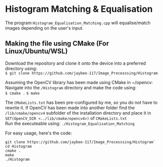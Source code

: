 # Histogram Matching & Equalisation
The program `Histogram_Equalisation_Matching.cpp` will equalise/match images depending on the user's input.

## Making the file using CMake (For Linux/Ubuntu/WSL)
Download the repository and clone it onto the device into a preferred directory using:<br>
`$ git clone https://github.com/jaybee-117/Image_Processsing/Histogram`

Assuming the OpenCV library has been made using CMake in ~/opencv:
Navigate into the `/Histogram` directory and make the code using:<br>
`
$ cmake .
`
`
$ make
`

The `CMakeLists.txt` has been pre-configured by me, so you do not have to rewrite it.
If OpenCV has been made into another folder find the `/lib/cmake/opencv4` subfolder of the installation directory and place it in `SET(OpenCV_DIR <../lib/cmake/opencv4>)` of `CMakeLists.txt`<br>
Run the executeable using:
`./Histogram_Equalisation_Matching`

For easy usage, here's the code:
```
git clone https://github.com/jaybee-117/Image_Processsing/Histogram`
cd Histogram
cmake .
make
./Histogram
```